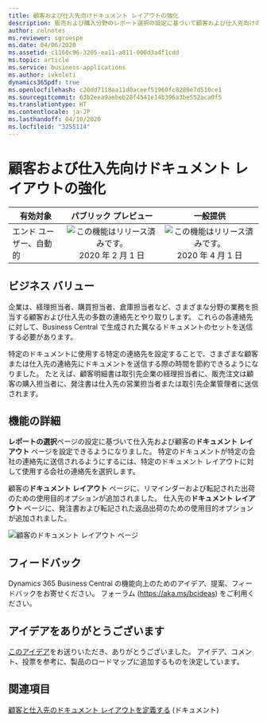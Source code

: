 ```yaml
---
title: 顧客および仕入先向けドキュメント レイアウトの強化
description: 販売および購入分野のレポート選択の設定に基づいて顧客および仕入先向けのドキュメント レイアウトを入力し、ドキュメントの送信先にする会社固有の連絡先を指定します。
author: relnotes
ms.reviewer: sgroespe
ms.date: 04/06/2020
ms.assetid: c1160c96-3205-ea11-a811-000d3a4f1cdd
ms.topic: article
ms.service: business-applications
ms.author: ivkoleti
dynamics365pdf: true
ms.openlocfilehash: c20dd7118aa11d0aceef51960fc8280e7d510ce1
ms.sourcegitcommit: 63b2eea9aebeb28f4541e14b396a3be552aca0f5
ms.translationtype: HT
ms.contentlocale: ja-JP
ms.lasthandoff: 04/10/2020
ms.locfileid: "3255114"
---
```

# <a name="enhanced-customer-and-vendor-document-layout"></a>顧客および仕入先向けドキュメント レイアウトの強化


| 有効対象    |  パブリック プレビュー | 一般提供 | 
| ---------- | :----------: |:----------: |
|エンド ユーザー、自動的|![この機能はリリース済みです。](/dynamics365-release-plan/media/green-checkmark.png "この機能はリリース済みです。") 2020 年 2 月 1 日| ![この機能はリリース済みです。](/dynamics365-release-plan/media/green-checkmark.png "この機能はリリース済みです。") 2020 年 4 月 1 日|


## <a name="business-value"></a>ビジネス バリュー
<!-- bv start -->
企業は、経理担当者、購買担当者、倉庫担当者など、さまざまな分野の業務を担当する顧客および仕入先の多数の連絡先とやり取りします。 これらの各連絡先に対して、Business Central で生成された異なるドキュメントのセットを送信する必要があります。 

特定のドキュメントに使用する特定の連絡先を設定することで、さまざまな顧客または仕入先の連絡先にドキュメントを送信する際の時間を節約できるようになりました。 たとえば、顧客明細書は取引先企業の経理担当者に、販売注文は顧客の購入担当者に、発注書は仕入先の営業担当者または取引先企業管理者に送信されます。
<!-- bv end -->



## <a name="feature-details"></a>機能の詳細
<!--feature detail start -->
**レポートの選択**ページの設定に基づいて仕入先および顧客の**ドキュメント レイアウト** ページを設定できるようになりました。 特定のドキュメントが特定の会社の連絡先に送信されるようにするには、特定のドキュメント レイアウトに対して使用する会社の連絡先を選択します。 

顧客の**ドキュメント レイアウト** ページに、リマインダーおよび転記された出荷のための使用目的オプションが追加されました。 仕入先の**ドキュメント レイアウト** ページに、発注書および転記された返品出荷のための使用目的オプションが追加されました。
<!--feature detail end -->

![顧客のドキュメント レイアウト ページ](media/cust-doc-layouts.png "顧客のドキュメント レイアウト ページ")
<!-- Picture 1 -->





## <a name="tell-us-what-you-think"></a>フィードバック
Dynamics 365 Business Central の機能向上のためのアイデア、提案、フィードバックをお寄せください。 フォーラム (https://aka.ms/bcideas) をご利用ください。



## <a name="thank-you-for-your-idea"></a>アイデアをありがとうございます
[このアイデア](https://experience.dynamics.com/ideas/idea/?ideaid=4dc371df-492c-e811-bbd3-0003ff689d14)をお送りいただき、ありがとうございました。 アイデア、コメント、投票を参考に、製品のロードマップに追加するものを決定しています。

## <a name="see-also"></a>関連項目

<!--docs start-->
[顧客と仕入先のドキュメント レイアウトを定義する](https://docs.microsoft.com/dynamics365/business-central/ui-define-customer-vendor-document-layouts) (ドキュメント)
<!--docs end-->

